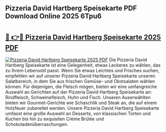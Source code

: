 ## Pizzeria David Hartberg Speisekarte PDF Download Online 2025 6Tpu6

# <h2><a href="http://gccceg.nevu.top/?p=Pizzeria+David+Hartberg+Speisekarte">🔗 👉🔴 Pizzeria David Hartberg Speisekarte 2025 PDF</a></h2>

[![Pizzeria David Hartberg Speisekarte 2025 PDF](https://i.imgur.com/dBaPXMq.png)](http://gccceg.nevu.top/?p=Pizzeria+David+Hartberg+Speisekarte)
Die Pizzeria David Hartberg Speisekarte ist eine Gelegenheit, etwas Leckeres zu wählen, das zu Ihrem Lebensstil passt. Wenn Sie etwas Leichtes und Frisches suchen, empfehlen wir auf unserer Pizzeria David Hartberg Speisekarte unseren Salatbereich, in dem Sie aus frischen Gemüse- und Obstsalaten wählen können. Für diejenigen, die Fleisch mögen, bieten wir eine umfangreiche Auswahl an Gerichten auf der Pizzeria David Hartberg Speisekarte an: Rindfleisch, Schweinefleisch, Huhn und Fisch. Unseren Auserwählten bieten wir Gourmet-Gerichte wie Schaschlik und Steak an, die auf einem Holzfeuer zubereitet werden. Unsere Pizzeria David Hartberg Speisekarte umfasst eine große Auswahl an Desserts, von klassischen Torten und Kuchen bis hin zu exquisiten Crème Brûlée und Schokoladenüberraschungen.
